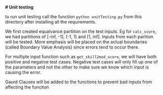 **# Unit testing**

to run unit testing call the function `python unitTesting.py` from this directory after installing all the requirements.

We first created equalvance partiiton on the test inputs. Eg for `calc_score`, we had partitions of  [-inf, -1], (-1, 1) and [1, inf]. Inputs from each parition will be tested.
More emphasis will be placed on the actual boundaries (called Boundary Value Analysis) since errors tend to occur there.

For multiple input function such as `get_skill2mod_score`, we will have both positive and negative test cases. Negative test cases will only fill up one of the parameters 
and not the other to make sure we know which input is causing the error.

Gaurd Clauses will be added to the functions to prevent bad inputs from affecting the funciton
